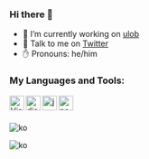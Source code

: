 ### Hi there 👋


- 🔭 I’m currently working on <a href="https://github.com/korauo/ulob">ulob</a>
- 💌 Talk to me on <a href="https://www.twitter.com/korauo">Twitter</a>
- ✋ Pronouns: he/him

### My Languages and Tools:
<div>
<img align="left" alt="Visual Studio Code" width="26px" src="https://i.imgur.com/LwSdAlE.png" />
<img align="left" alt="discord.js" width="26px" src="https://i.imgur.com/SI1DZf3.png" />
<img align="left" alt="js" width="26px" src="https://i.imgur.com/3u1wzwE.png"/> 
<img align="left" alt="node.js" width="26px" src="https://i.imgur.com/tYLFZBh.png"/> <br><br>
</div>

<div>
<p align="left">
  <img src="https://github-readme-stats.vercel.app/api?username=korauo&show_icons=true&locale=en&theme=dark&layout=compact" alt="ko" />
</p>
<p align="left">
  <img src="https://github-readme-stats.vercel.app/api/top-langs?username=korauo&show_icons=true&locale=en&layout=compact&theme=dark" alt="ko" />
</p>
<div>
